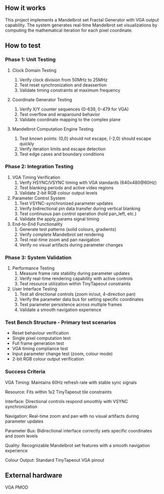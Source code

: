 <!---

This file is used to generate your project datasheet. Please fill in the information below and delete any unused
sections.

You can also include images in this folder and reference them in the markdown. Each image must be less than
512 kb in size, and the combined size of all images must be less than 1 MB.
-->

## How it works

This project implements a Mandelbrot set Fractal Generator with VGA output capability. The system generates real-time Mandelbrot set visualizations by computing the mathematical iteration for each pixel coordinate.

## How to test

### Phase 1: Unit Testing

1. Clock Domain Testing
    1. Verify clock division from 50MHz to 25MHz
    1. Test reset synchronization and deassertion
    1. Validate timing constraints at maximum frequency

1. Coordinate Generator Testing
    1. Verify X/Y counter sequences (0-639, 0-479 for VGA)
    1. Test overflow and wraparound behavior
    1. Validate coordinate mapping to the complex plane
1. Mandelbrot Computation Engine Testing
    1. Test known points: (0,0) should not escape, (-2,0) should escape quickly
    1. Verify iteration limits and escape detection
    1. Test edge cases and boundary conditions

### Phase 2: Integration Testing
1. VGA Timing Verification
    1. Verify HSYNC/VSYNC timing with VGA standards (640x480@60Hz)
    1. Test blanking periods and active video regions
    1. Validate 2-bit RGB colour output levels
1. Parameter Control System
    1. Test VSYNC-synchronized parameter updates
    1. Verify bidirectional pin data transfer during vertical blanking
    1. Test continuous pan control operation (hold pan_left, etc.)
    1. Validate the apply_params signal timing
1. End-to-End Functionality
    1. Generate test patterns (solid colours, gradients)
    1. Verify complete Mandelbrot set rendering
    1. Test real-time zoom and pan navigation
    1. Verify no visual artifacts during parameter changes

### Phase 3: System Validation 
1. Performance Testing
    1. Measure frame rate stability during parameter updates
    1. Verify real-time rendering capability with active controls
    1. Test resource utilization within TinyTapeout constraints
1. User Interface Testing
    1. Test all directional controls (zoom in/out, 4-direction pan)
    1. Verify the parameter data bus for setting specific coordinates
    1. Test parameter persistence across multiple frames
    1. Validate a smooth navigation experience

### Test Bench Structure - Primary test scenarios
- Reset behaviour verification
- Single pixel computation test
- Full frame generation test  
- VGA timing compliance test
- Input parameter change test (zoom, colour mode)
- 2-bit RGB colour output verification
### Success Criteria

VGA Timing: Maintains 60Hz refresh rate with stable sync signals

Resource: Fits within 1x2 TinyTapeout tile constraints

Interface: Directional controls respond smoothly with VSYNC synchronization

Navigation: Real-time zoom and pan with no visual artifacts during parameter updates

Parameter Bus: Bidirectional interface correctly sets specific coordinates and zoom levels

Quality: Recognizable Mandelbrot set features with a smooth navigation experience

Colour Output: Standard TinyTapeout VGA pinout

## External hardware

VGA PMOD